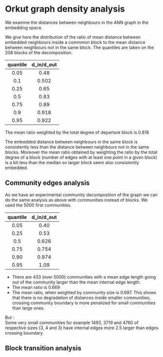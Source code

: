 # Orkut graph density analysis

We examine the distances between neighbours in the ANN graph in the embedding space.

We give here the distribution of the ratio of mean distance between embedded neighbours inside a commmon block
to the mean distance between neighbours not in the same block. The quantiles are taken on the 208 blocks of the decomposition.

|  quantile  | d_in/d_out |
|  :---:     |  :---:     |
|   0.05     |  0.48      |
|   0.1      |  0.502     |
|   0.25     |  0.65      |
|   0.5      |  0.83      |  
|   0.75     |  0.89      |
|   0.9      |  0.918     |
|   0.95     |  0.922     |

The mean ratio weighted by the total degree of departure block is 0.818

The embedded distance between neighbours in the same block is consistently less than the distance between neighbours not in the same blocks.
Moreover the mean ratio obtained by weighting the ratio by the total degree of a block (number of edges with at least one point in a given block) is a bit less than the median so larger block seem also consistently embedded.

## Community edges analysis

As we have an experimental community decomposition of the graph we can do the same analysis as above with communities instead of blocks.
We used the 5000 first communities.

|  quantile  | d_in/d_out |
|  :---:     |  :---:     |
|   0.05     |  0.40      |
|   0.25     |  0.53      |
|   0.5      |  0.626     |  
|   0.75     |  0.754     |
|   0.90     |  0.974     |
|   0.95     |  1.09      |

- There are 433 (over 5000) communities with a mean edge length going out of the community larger than the mean internal edge length.
- The mean ratio is 0.669
- The mean ratio, when weighted by community size is 0.697. This shows that there is no degradation of distances
  inside smaller communities, crossing community boundary is more penalized for small communities than large ones.

But :  
  Some very small communities for example 1493, 3719 and 4760 of respective sizes (3, 4 and 3)
  have internal edges more 2.5 larger than edges crossing boundary.

## Block transition analysis
